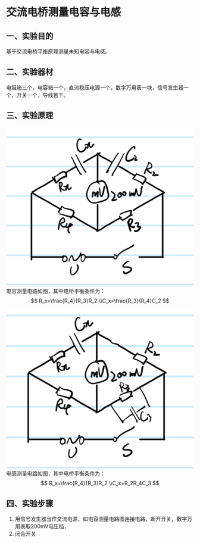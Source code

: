 # 交流电桥测量电容与电感

## 一、实验目的

基于交流电桥平衡原理测量未知电容与电感。

## 二、实验器材

电阻箱三个，电容箱一个，直流稳压电源一个，数字万用表一块，信号发生器一个，开关一个，导线若干。

## 三、实验原理

![电容电路](./Pictures/交流电桥测电容电感1.png "电容电路")
电容测量电路如图，其中电桥平衡条件为：
    $$
        R_x=\frac{R_4}{R_3}R_2
        \\C_x=\frac{R_3}{R_4}C_2
    $$

![电感电路](./Pictures/交流电桥测电容电感2.png "电感电路")
电感测量电路如图，其中电桥平衡条件为：
    $$
        R_x=\frac{R_4}{R_3}R_2
        \\C_x=R_2R_4C_3
    $$

## 四、实验步骤

1. 用信号发生器当作交流电源，如电容测量电路图连接电路，断开开关，数字万用表取200mV电压档，
2. 闭合开关